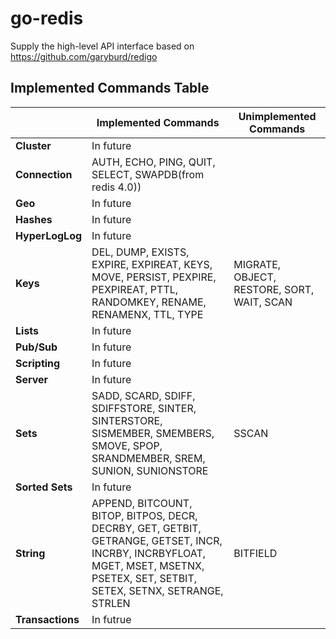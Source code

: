 # go-redis
Supply the high-level API interface based on https://github.com/garyburd/redigo

## Implemented Commands Table

|                   |   Implemented Commands   |  Unimplemented Commands
|-------------------|--------------------------|---------------------------
| **Cluster**       | In future |
| **Connection**    | AUTH, ECHO, PING, QUIT, SELECT, SWAPDB(from redis 4.0)) |
| **Geo**           | In future |
| **Hashes**        | In future |
| **HyperLogLog**   | In future |
| **Keys**          | DEL, DUMP, EXISTS, EXPIRE, EXPIREAT, KEYS, MOVE, PERSIST, PEXPIRE, PEXPIREAT, PTTL, RANDOMKEY, RENAME, RENAMENX, TTL, TYPE | MIGRATE, OBJECT, RESTORE, SORT, WAIT, SCAN
| **Lists**         | In future |
| **Pub/Sub**       | In future |
| **Scripting**     | In future |
| **Server**        | In future |
| **Sets**          | SADD, SCARD, SDIFF, SDIFFSTORE, SINTER, SINTERSTORE, SISMEMBER, SMEMBERS, SMOVE, SPOP, SRANDMEMBER, SREM, SUNION, SUNIONSTORE | SSCAN
| **Sorted Sets**   | In future |
| **String**        | APPEND, BITCOUNT, BITOP, BITPOS, DECR, DECRBY, GET, GETBIT, GETRANGE, GETSET, INCR, INCRBY, INCRBYFLOAT, MGET, MSET, MSETNX, PSETEX, SET, SETBIT, SETEX, SETNX, SETRANGE, STRLEN | BITFIELD
| **Transactions**  | In futrue |
